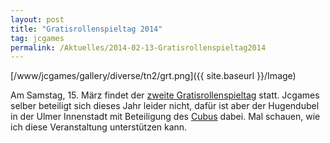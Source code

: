 ```yaml
---
layout: post
title: "Gratisrollenspieltag 2014"
tag: jcgames
permalink: /Aktuelles/2014-02-13-Gratisrollenspieltag2014
---
```


[/www/jcgames/gallery/diverse/tn2/grt.png]({{ site.baseurl }}/Image)

Am Samstag, 15. März findet der [zweite Gratisrollenspieltag](http://gratisrollenspieltag.de/) statt. Jcgames selber beteiligt sich dieses Jahr leider nicht, dafür ist aber der Hugendubel in der Ulmer Innenstadt mit Beteiligung des [Cubus](http://www.cubus-ulm.de) dabei. Mal schauen, wie ich diese Veranstaltung unterstützen kann.


